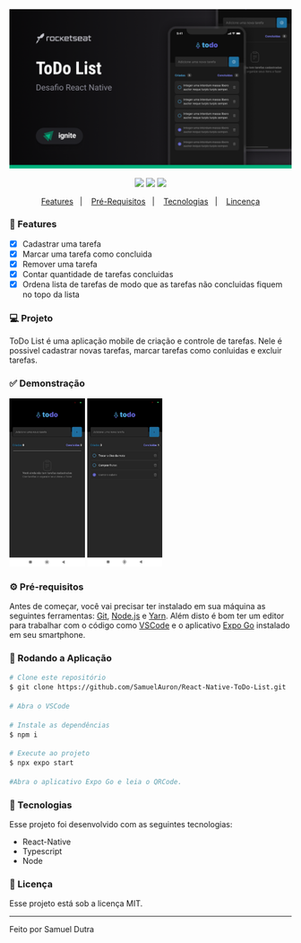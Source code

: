 <img src="https://github.com/SamuelAuron/assets/blob/main/ToDo-List/ToDo-List.png" />

<p align="center">
  <img src="https://img.shields.io/badge/reactnative-0.74.5-informational"/>
  <img src="https://img.shields.io/badge/expo-51.0.35-important" />
  <img src="https://img.shields.io/badge/license-MIT-success"/>
</p>

<p align="center">
  <a href="#-features">Features</a>&nbsp;&nbsp;&nbsp;|&nbsp;&nbsp;&nbsp;
  <a href="#-pré-requisitos">Pré-Requisitos</a>&nbsp;&nbsp;&nbsp;|&nbsp;&nbsp;&nbsp;
  <a href="#-tecnologias">Tecnologias</a>&nbsp;&nbsp;&nbsp;|&nbsp;&nbsp;&nbsp;
  <a href="#-licença">Lincença</a>
</p>

### 📎 Features 

- [x] Cadastrar uma tarefa
- [x] Marcar uma tarefa como concluida
- [x] Remover uma tarefa
- [x] Contar quantidade de tarefas concluidas
- [x] Ordena lista de tarefas de modo que as tarefas não concluidas fiquem no topo da lista 

### 💻 Projeto

ToDo List é uma aplicação mobile de criação e controle de tarefas. Nele é possivel cadastrar novas tarefas, marcar tarefas como conluidas e excluir tarefas.

### ✅ Demonstração
<p >
  <img src="https://github.com/SamuelAuron/assets/blob/main/ToDo-List/todo0.jpeg" height="300" />
  <img src="https://github.com/SamuelAuron/assets/blob/main/ToDo-List/todo1.jpeg" height="300" />
</p>


### ⚙ Pré-requisitos

Antes de começar, você vai precisar ter instalado em sua máquina as seguintes ferramentas:
[Git](https://git-scm.com), [Node.js](https://nodejs.org/en/) e [Yarn](https://yarnpkg.com/).
Além disto é bom ter um editor para trabalhar com o código como [VSCode](https://code.visualstudio.com/) e o aplicativo [Expo Go](https://expo.dev/go) instalado em seu smartphone.

### 📗 Rodando a Aplicação

```bash
# Clone este repositório
$ git clone https://github.com/SamuelAuron/React-Native-ToDo-List.git

# Abra o VSCode

# Instale as dependências
$ npm i

# Execute ao projeto
$ npx expo start

#Abra o aplicativo Expo Go e leia o QRCode.

```

### 🚀 Tecnologias

Esse projeto foi desenvolvido com as seguintes tecnologias:

- React-Native
- Typescript
- Node

### 📝 Licença

Esse projeto está sob a licença MIT.

<hr/>

Feito por Samuel Dutra
